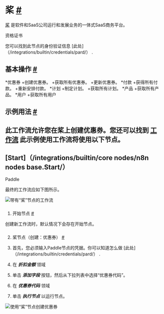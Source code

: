 


 桨
 [#](#paddle "永久链接")
=======================================



[桨](https://www.paddle.com/) 
 是软件和SaaS公司运行和发展业务的一体式SaaS商务平台。
 




 资格证书
 



 您可以找到此节点的身份验证信息
 [此处]（/integrations/builtin/credentials/pard/）
 .
 




 基本操作
 [#](#基本操作 "永久链接")
-----------------------------------------------------------


*优惠券
	+创建优惠券。
	+获取所有优惠券。
	+更新优惠券。
*付款
	+获得所有付款。
	+重新安排付款。
*计划
	+制定计划。
	+获取所有计划。
*产品
	+获取所有产品。
*用户
	+获取所有用户



 示例用法
 [#](#示例用法 "永久链接")
-----------------------------------------------------



 此工作流允许您在桨上创建优惠券。您还可以找到
 [工作流](https://n8n.io/workflows/659) 
 此示例使用工作流将使用以下节点。
-
 [Start]（/integrations/builtin/core nodes/n8n nodes base.Start/）
 -
 Paddle




 最终的工作流应如下图所示。
 



![带有“桨”节点的工作流](https://d33wubrfki0l68.cloudfront.net/a3bc6373e7561fe828adb06a4a0e24720cdb25d1/bdf3a/_images/integrations/builtin/app-nodes/paddle/workflow.png)



### 
 1. 开始节点
 [#](#1-start-node "永久链接")



 创建新工作流时，默认情况下会存在开始节点。
 


### 
 2. 桨节点（创建：优惠券）
 [#](#2-addle-node-create-coon "永久链接")


1. 首先，您必须输入Paddle节点的凭据。你可以知道怎么做
 [此处]（/integrations/builtin/credentials/pard/）
 .
2. 在
 ***折扣金额***
 领域
3. 单击
 ***添加字段***
 按钮，然后从下拉列表中选择“优惠券代码”。
4. 在
 ***优惠券代码***
 领域
5. 单击
 ***执行节点***
 以运行节点。



![使用“桨”节点创建优惠券](https://d33wubrfki0l68.cloudfront.net/1e865ff04f9e987bf3234ea3ea4998f174412cac/ce53f/_images/integrations/builtin/app-nodes/paddle/paddle_node.png)





